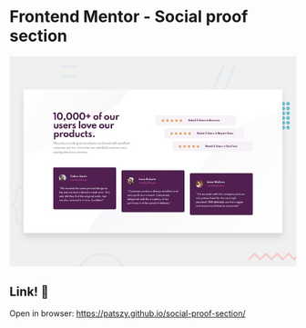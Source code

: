 # Frontend Mentor - Social proof section

![Design preview for the Social proof section coding challenge](./design/desktop-preview.jpg)

## Link! 👋

Open in browser: https://patszy.github.io/social-proof-section/